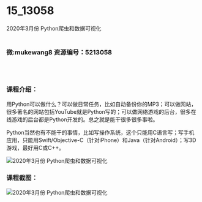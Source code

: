 # 15_13058
2020年3月份 Python爬虫和数据可视化
<br/></br>
<h3>微:mukewang8 资源编号：5213058</h3>
<br/></br>
<h3>课程介绍：</h3>
<p>用Python可以做什么？可以做日常任务，比如自动备份你的MP3；可以做网站，很多著名的网站包括YouTube就是Python写的；可以做网络游戏的后台，很多在线游戏的后台都是Python开发的。总之就是能干很多很多事啦。</p>
<p>Python当然也有不能干的事情，比如写操作系统，这个只能用C语言写；写手机应用，只能用Swift/Objective-C（针对iPhone）和Java（针对Android）；写3D游戏，最好用C或C++。</p>
<p><img src="https://www.ko996.com/wp-content/uploads/img/2020/05/2-79-300x175.png" alt="2020年3月份 Python爬虫和数据可视化"></p>
<div class="info-desc">
<h3>课程截图：</h3>
<p><img src="https://www.ko996.com/wp-content/uploads/img/2020/05/1-85.png" alt="2020年3月份 Python爬虫和数据可视化"></p>


			
</div>

